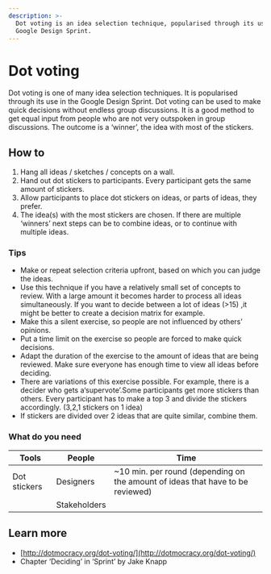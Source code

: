 ```yaml
---
description: >-
  Dot voting is an idea selection technique, popularised through its use in the
  Google Design Sprint.
---
```


# Dot voting

Dot voting is one of many idea selection techniques. It is popularised through its use in the Google Design Sprint. Dot voting can be used to make quick decisions without endless group discussions. It is a good method to get equal input from people who are not very outspoken in group discussions. The outcome is a ‘winner’, the idea with most of the stickers.&#x20;

## How to

1. Hang all ideas / sketches / concepts on a wall.&#x20;
2. Hand out dot stickers to participants. Every participant gets the same amount of stickers.
3. Allow participants to place dot stickers on ideas, or parts of ideas, they prefer.&#x20;
4. The idea(s) with the most stickers are chosen. If there are multiple ‘winners’ next steps can be to combine ideas, or to continue with multiple ideas.&#x20;

### Tips

* Make or repeat selection criteria upfront, based on which you can judge the ideas.&#x20;
* Use this technique if you have a relatively small set of concepts to review. With a large amount it becomes harder to process all ideas simultaneously. If you want to decide between a lot of ideas (>15) ,it might be better to create a decision matrix for example.&#x20;
* Make this a silent exercise, so people are not influenced by others’ opinions.&#x20;
* Put a time limit on the exercise so people are forced to make quick decisions.
* Adapt the duration of the exercise to the amount of ideas that are being reviewed. Make sure everyone has enough time to view all ideas before deciding.
* There are variations of this exercise possible. For example, there is a decider who gets a‘supervote’.Some participants get more stickers than others. Every participant has to make a top 3 and divide the stickers accordingly. (3,2,1 stickers on 1 idea)
* If stickers are divided over 2 ideas that are quite similar, combine them.&#x20;

### What do you need

| **Tools**    | **People**   | **Time**                                                                        |
| ------------ | ------------ | ------------------------------------------------------------------------------- |
| Dot stickers | Designers    | \~10 min. per round (depending on the amount of ideas that have to be reviewed) |
|              | Stakeholders |                                                                                 |

## Learn more

* [http://dotmocracy.org/dot-voting/](http://dotmocracy.org/dot-voting/)
* Chapter ‘Deciding’ in ‘Sprint’ by Jake Knapp
